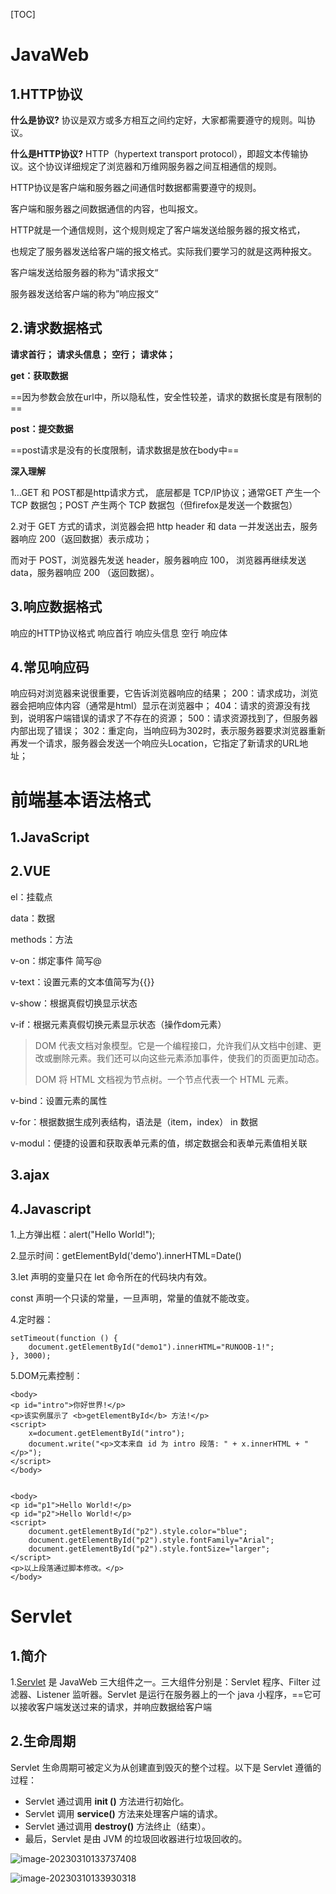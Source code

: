 [TOC]



# JavaWeb

## 1.HTTP协议

**什么是协议?**
协议是双方或多方相互之间约定好，大家都需要遵守的规则。叫协议。

**什么是HTTP协议?**
HTTP（hypertext transport protocol），即超文本传输协议。这个协议详细规定了浏览器和万维网服务器之间互相通信的规则。

HTTP协议是客户端和服务器之间通信时数据都需要遵守的规则。

客户端和服务器之间数据通信的内容，也叫报文。

HTTP就是一个通信规则，这个规则规定了客户端发送给服务器的报文格式，

也规定了服务器发送给客户端的报文格式。实际我们要学习的就是这两种报文。

客户端发送给服务器的称为”请求报文“

服务器发送给客户端的称为”响应报文“

## 2.请求数据格式

**请求首行；**
**请求头信息；**
**空行；**
**请求体；**



**get：获取数据**

==因为参数会放在url中，所以隐私性，安全性较差，请求的数据长度是有限制的==

**post：提交数据**

==post请求是没有的长度限制，请求数据是放在body中==

**深入理解**

1…GET 和 POST都是http请求方式， 底层都是 TCP/IP协议；通常GET 产生一个 TCP 数据包；POST 产生两个 TCP 数据包（但firefox是发送一个数据包）

2.对于 GET 方式的请求，浏览器会把 http header 和 data 一并发送出去，服务器响应 200（返回数据）表示成功；

而对于 POST，浏览器先发送 header，服务器响应 100， 浏览器再继续发送 data，服务器响应 200 （返回数据）。


## 3.响应数据格式

响应的HTTP协议格式
响应首行
响应头信息
空行
响应体



## 4.常见响应码

响应码对浏览器来说很重要，它告诉浏览器响应的结果；
200：请求成功，浏览器会把响应体内容（通常是html）显示在浏览器中；
404：请求的资源没有找到，说明客户端错误的请求了不存在的资源；
500：请求资源找到了，但服务器内部出现了错误；
302：重定向，当响应码为302时，表示服务器要求浏览器重新再发一个请求，服务器会发送一个响应头Location，它指定了新请求的URL地址；





# 前端基本语法格式

## 1.JavaScript





## 2.VUE

el：挂载点

data：数据

methods：方法

v-on：绑定事件 简写@

v-text：设置元素的文本值简写为{{}}

v-show：根据真假切换显示状态

v-if：根据元素真假切换元素显示状态（操作dom元素）

>DOM 代表文档对象模型。它是一个编程接口，允许我们从文档中创建、更改或删除元素。我们还可以向这些元素添加事件，使我们的页面更加动态。
>
>DOM 将 HTML 文档视为节点树。一个节点代表一个 HTML 元素。

v-bind：设置元素的属性

v-for：根据数据生成列表结构，语法是（item，index） in 数据

v-modul：便捷的设置和获取表单元素的值，绑定数据会和表单元素值相关联



## 3.ajax

## 4.Javascript

1.上方弹出框：alert("Hello World!"); 

2.显示时间：getElementById('demo').innerHTML=Date()

3.let 声明的变量只在 let 命令所在的代码块内有效。

   const 声明一个只读的常量，一旦声明，常量的值就不能改变。

4.定时器：

```
setTimeout(function () {
    document.getElementById("demo1").innerHTML="RUNOOB-1!";
}, 3000);
```

5.DOM元素控制：

```
<body>
<p id="intro">你好世界!</p>
<p>该实例展示了 <b>getElementById</b> 方法!</p>
<script>
	x=document.getElementById("intro");
	document.write("<p>文本来自 id 为 intro 段落: " + x.innerHTML + "</p>");
</script>
</body>


<body>
<p id="p1">Hello World!</p>
<p id="p2">Hello World!</p>
<script>
	document.getElementById("p2").style.color="blue";
	document.getElementById("p2").style.fontFamily="Arial";
	document.getElementById("p2").style.fontSize="larger";
</script>
<p>以上段落通过脚本修改。</p>
</body>
```



# Servlet

## 1.简介

1.[Servlet](https://so.csdn.net/so/search?q=Servlet&spm=1001.2101.3001.7020) 是 JavaWeb 三大组件之一。三大组件分别是：Servlet 程序、Filter 过滤器、Listener 监听器。Servlet 是运行在服务器上的一个 java 小程序，==它可以接收客户端发送过来的请求，并响应数据给客户端

## 2.生命周期

Servlet 生命周期可被定义为从创建直到毁灭的整个过程。以下是 Servlet 遵循的过程：

- Servlet 通过调用 **init ()** 方法进行初始化。
- Servlet 调用 **service()** 方法来处理客户端的请求。
- Servlet 通过调用 **destroy()** 方法终止（结束）。
- 最后，Servlet 是由 JVM 的垃圾回收器进行垃圾回收的。

![image-20230310133737408](https://pic-1313413291.cos.ap-nanjing.myqcloud.com/image-20230310133737408.png)



![image-20230310133930318](https://pic-1313413291.cos.ap-nanjing.myqcloud.com/image-20230310133930318.png)























